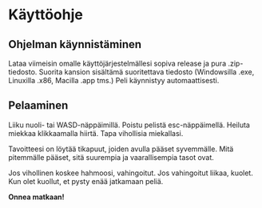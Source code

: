 # Käyttöohje

## Ohjelman käynnistäminen

Lataa viimeisin omalle käyttöjärjestelmällesi sopiva release ja pura .zip-tiedosto.
Suorita kansion sisältämä suoritettava tiedosto
(Windowsilla .exe, Linuxilla .x86, Macilla .app tms.)
Peli käynnistyy automaattisesti.

## Pelaaminen

Liiku nuoli- tai WASD-näppäimillä.
Poistu pelistä esc-näppäimellä.
Heiluta miekkaa klikkaamalla hiirtä.
Tapa vihollisia miekallasi.

Tavoitteesi on löytää tikapuut, joiden avulla pääset syvemmälle.
Mitä pitemmälle pääset, sitä suurempia ja vaarallisempia tasot ovat.

Jos vihollinen koskee hahmoosi, vahingoitut.
Jos vahingoitut liikaa, kuolet.
Kun olet kuollut, et pysty enää jatkamaan peliä.

**Onnea matkaan!**
